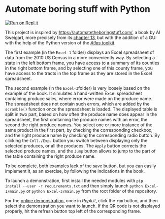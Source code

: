 # Automate boring stuff with Python

[![Run on Repl.it](https://repl.it/badge/github/epeios-q37/atlas-python)](https://q37.info/s/kk9xhnnf)

This project is inspired by https://automatetheboringstuff.com/, a book by Al Sweigart, more precisely from its [chapter 13](https://automatetheboringstuff.com/2e/chapter13/), but with the addition of a GUI with the help of the Python version of the [*Atlas* toolkit](https://atlastk.org).

The first example  (in the `Excel-1` folder) displays an Excel spreadsheet of data from the 2010 US Census in a more conveniently way. By selecting a state in the left bottom frame, you have access to a summary of its counties in the right bottom frame, and by selecting one of this county frame, you have access to the tracts in the top frame as they are stored in the Excel spreadsheet.

The second example (in the `Excel-3`folder) is very loosely based on the example of the book. It simulates a hand-written Excel spreadsheet containing produce sales, where error were made on the produce name. The spreadsheet does not contain such errors, which are added by the `scramble()` function once the spreadsheet is loaded. The displayed table is split in two part, based on how often the produce name does appear in the spreadsheet, the first containing the produce names with an error, the second the right produce names. You select one or more instance of the same product in the first part, by checking the corresponding checkbox, and the right produce name by checking the corresponding radio button. By clicking the `Coll./Exp.` button you switch between displaying only the selected produces, or all the produces. The `Apply` button corrects the selected produce names, and the `Jump` button allows to jump to the part of the table containing the right produce name.

To be complete, both examples lack of the save button, but you can easily implement it, as an exercise, by following the indications in the book.

To launch a demonstration, first install the needed modules with `pip install --user -r requirements.txt` and then simply launch `python Excel-1/main.py` or `python Excel-3/main.py` from the root folder of the repository.

For the [online demonstration](https://q37.info/s/kk9xhnnf), once in *Repli.it*, click the `run` button, and then select the demonstration you want to launch. If the QR code is not displayed properly, hit the refresh button top left of the corresponding frame.
